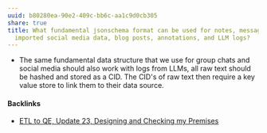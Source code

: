 ```yaml
---
uuid: b80280ea-90e2-409c-bb6c-aa1c9d0cb305
share: true
title: What fundamental jsonschema format can be used for notes, messages,
  imported social media data, blog posts, annotations, and LLM logs?
---
```

* The same fundamental data structure that we use for group chats and social media should also work with logs from LLMs, all raw text should be hashed and stored as a CID. The CID's of raw text then require a key value store to link them to their data source.

#### Backlinks

* [ETL to QE, Update 23, Designing and Checking my Premises](/2bd9365f-daba-418c-bbe8-3aed2804909d)